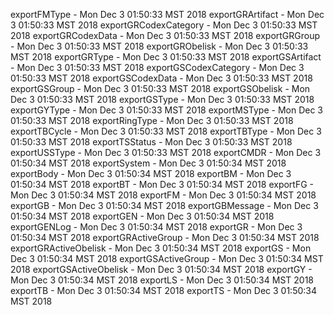 
exportFMType - Mon Dec  3 01:50:33 MST 2018
exportGRArtifact - Mon Dec  3 01:50:33 MST 2018
exportGRCodexCategory - Mon Dec  3 01:50:33 MST 2018
exportGRCodexData - Mon Dec  3 01:50:33 MST 2018
exportGRGroup - Mon Dec  3 01:50:33 MST 2018
exportGRObelisk - Mon Dec  3 01:50:33 MST 2018
exportGRType - Mon Dec  3 01:50:33 MST 2018
exportGSArtifact - Mon Dec  3 01:50:33 MST 2018
exportGSCodexCategory - Mon Dec  3 01:50:33 MST 2018
exportGSCodexData - Mon Dec  3 01:50:33 MST 2018
exportGSGroup - Mon Dec  3 01:50:33 MST 2018
exportGSObelisk - Mon Dec  3 01:50:33 MST 2018
exportGSType - Mon Dec  3 01:50:33 MST 2018
exportGYType - Mon Dec  3 01:50:33 MST 2018
exportMSType - Mon Dec  3 01:50:33 MST 2018
exportRingType - Mon Dec  3 01:50:33 MST 2018
exportTBCycle - Mon Dec  3 01:50:33 MST 2018
exportTBType - Mon Dec  3 01:50:33 MST 2018
exportTSStatus - Mon Dec  3 01:50:33 MST 2018
exportUSSType - Mon Dec  3 01:50:33 MST 2018
exportCMDR - Mon Dec  3 01:50:34 MST 2018
exportSystem - Mon Dec  3 01:50:34 MST 2018
exportBody - Mon Dec  3 01:50:34 MST 2018
exportBM - Mon Dec  3 01:50:34 MST 2018
exportBT - Mon Dec  3 01:50:34 MST 2018
exportFG - Mon Dec  3 01:50:34 MST 2018
exportFM - Mon Dec  3 01:50:34 MST 2018
exportGB - Mon Dec  3 01:50:34 MST 2018
exportGBMessage - Mon Dec  3 01:50:34 MST 2018
exportGEN - Mon Dec  3 01:50:34 MST 2018
exportGENLog - Mon Dec  3 01:50:34 MST 2018
exportGR - Mon Dec  3 01:50:34 MST 2018
exportGRActiveGroup - Mon Dec  3 01:50:34 MST 2018
exportGRActiveObelisk - Mon Dec  3 01:50:34 MST 2018
exportGS - Mon Dec  3 01:50:34 MST 2018
exportGSActiveGroup - Mon Dec  3 01:50:34 MST 2018
exportGSActiveObelisk - Mon Dec  3 01:50:34 MST 2018
exportGY - Mon Dec  3 01:50:34 MST 2018
exportLS - Mon Dec  3 01:50:34 MST 2018
exportTB - Mon Dec  3 01:50:34 MST 2018
exportTS - Mon Dec  3 01:50:34 MST 2018
